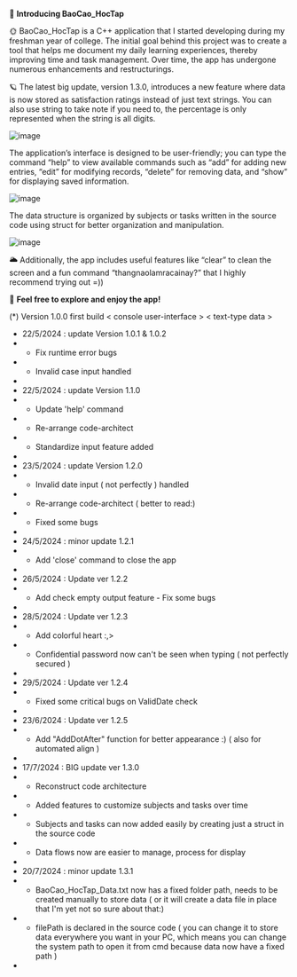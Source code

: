 :star2: __Introducing BaoCao_HocTap__

:sun_with_face: BaoCao_HocTap is a C++ application that I started developing during my freshman year of college. The initial goal behind this project was to create a tool that helps me document my daily learning experiences, thereby improving time and task management. Over time, the app has undergone numerous enhancements and restructurings.

:ringed_planet: The latest big update, version 1.3.0, introduces a new feature where data is now stored as satisfaction ratings instead of just text strings. You can also use string to take note if you need to, the percentage is only represented when the string is all digits. 


![image](https://github.com/user-attachments/assets/0ee5e87f-7ba3-4f5b-9fa1-76613bc07c27)


The application’s interface is designed to be user-friendly; you can type the command “help” to view available commands such as “add” for adding new entries, “edit” for modifying records, “delete” for removing data, and “show” for displaying saved information. 


![image](https://github.com/user-attachments/assets/7297b480-f9dc-484f-9063-bba3a016e315)

The data structure is organized by subjects or tasks written in the source code using struct for better organization and manipulation.


![image](https://github.com/user-attachments/assets/a0cfa906-3784-4ec2-b94e-fcfa2cf4cda5)

:sun_behind_large_cloud: Additionally, the app includes useful features like “clear” to clean the screen and a fun command “thangnaolamracainay?” that I highly recommend trying out =))

:smiling_face_with_three_hearts: __Feel free to explore and enjoy the app!__


(*) Version 1.0.0 first build < console user-interface > < text-type data >

+ 22/5/2024 : update Version 1.0.1 & 1.0.2
+	- Fix runtime error bugs 
+ - Invalid case input handled
+
+ 22/5/2024 : update Version 1.1.0 
+ - Update 'help' command
+ - Re-arrange code-architect 
+ - Standardize input feature added
+
+ 23/5/2024 : update Version 1.2.0
+	- Invalid date input ( not perfectly ) handled
+	- Re-arrange code-architect ( better to read:)
+	- Fixed some bugs
+
+ 24/5/2024 : minor update 1.2.1
+	- Add 'close' command to close the app
+
+ 26/5/2024 : Update ver 1.2.2
+	- Add check empty output feature - Fix some bugs
+
+ 28/5/2024 : Update ver 1.2.3
+	- Add colorful heart :,>
+	- Confidential password now can't be seen when typing ( not perfectly secured )
+
+ 29/5/2024 : Update ver 1.2.4
+	- Fixed some critical bugs on ValidDate check
+
+ 23/6/2024 : Update ver 1.2.5
+	- Add "AddDotAfter" function for better appearance :) ( also for automated align ) 
+
+ 17/7/2024 : BIG update ver 1.3.0
+	- Reconstruct code architecture
+	- Added features to customize subjects and tasks over time
+	- Subjects and tasks can now added easily by creating just a struct in the source code
+	- Data flows now are easier to manage, process for display
+
+ 20/7/2024 : minor update 1.3.1
+ - BaoCao_HocTap_Data.txt now has a fixed folder path, needs to be created manually to store data ( or it will create a data file in place that I'm yet not so sure about that:) 
+ - filePath is declared in the source code <as const string> ( you can change it to store data everywhere you want in your PC, which means you can change the system path to open it from cmd because data now have a fixed path )
+  
